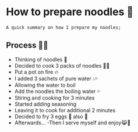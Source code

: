 # How to prepare noodles 🍜
 	
    A quick summary on how I prepare my noodles;

## Process 🥬🍳
- Thinking of noodles 🍜
- Decided to cook 3 packs of noodles 🤤🤤
- Put a pot on fire 🔥
- I added 3 sachets of pure water 💧💦
- Allowing the water to boil
- Add the noodles the boiling water 💦
- Stiring and cooking for 3 minutes
- Started adding seasoning
- Leaving it to cook for additional 2 minutes
- Decided to fry 3 eggs 🥚 also 🍳
- Afterwards...
-Then I serve myself and enjoy😹🤤
